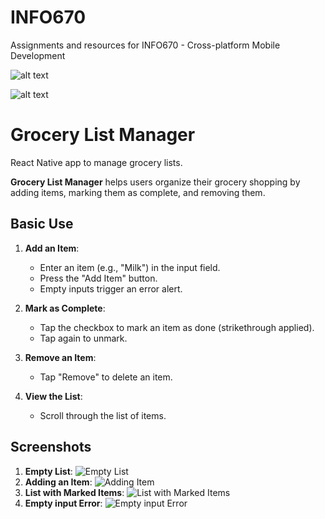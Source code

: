 # INFO670
Assignments and resources for INFO670 - Cross-platform Mobile Development

![alt text](image.png)

![alt text](first_app.jpg)


# Grocery List Manager
React Native app to manage grocery lists.

**Grocery List Manager** helps users organize their grocery shopping by adding items, marking them as complete, and removing them.

## Basic Use
1. **Add an Item**:
   - Enter an item (e.g., "Milk") in the input field.
   - Press the "Add Item" button.
   - Empty inputs trigger an error alert.

2. **Mark as Complete**:
   - Tap the checkbox to mark an item as done (strikethrough applied).
   - Tap again to unmark.

3. **Remove an Item**:
   - Tap "Remove" to delete an item.

4. **View the List**:
   - Scroll through the list of items.

## Screenshots
1. **Empty List**:
   ![Empty List](img1.jpg)
2. **Adding an Item**:
   ![Adding Item](img2.jpg)
3. **List with Marked Items**:
   ![List with Marked Items](img3.jpg)
3. **Empty input Error**:
   ![Empty input Error](img4.jpg)
